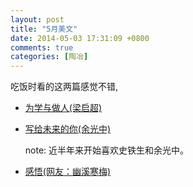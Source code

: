 ```yaml
---
layout: post
title: "5月美文"
date: 2014-05-03 17:31:09 +0800
comments: true
categories: [陶冶]
---
```

吃饭时看的这两篇感觉不错,

- [为学与做人(梁启超)](http://www.douban.com/group/topic/18968475/)
- [写给未来的你(余光中)](http://www.douban.com/group/topic/50477728/)

	note: 近半年来开始喜欢史铁生和余光中。

- [感悟(网友：幽溪寒梅)](http://bbs.eweiqi.com/dispbbs.asp?boardid=2&Id=100255262)

